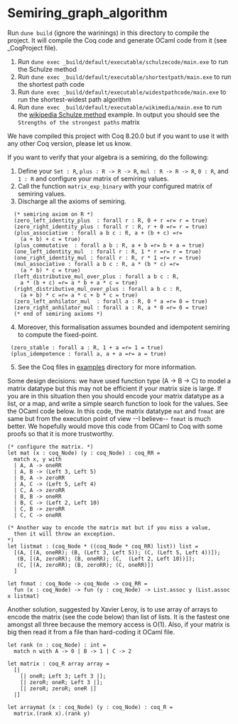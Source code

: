 # Semiring_graph_algorithm
Run `dune build` (ignore the warinings) in this directory to compile the project. It will compile the Coq code and 
generate OCaml code from it (see _CoqProject file). 
1. Run `dune exec _build/default/executable/schulzecode/main.exe` to run the Schulze method 
2. Run `dune exec _build/default/executable/shortestpath/main.exe` to run the shortest path code 
3. Run `dune exec _build/default/executable/widestpathcode/main.exe` to run the shortest-widest path algorithm
4. Run `dune exec _build/default/executable/wikimedia/main.exe` to run the [wikipedia Schulze method](https://en.wikipedia.org/wiki/Schulze_method) example. In output you should see the `Strengths of the strongest paths` matrix 
    
We have compiled this project with Coq 8.20.0 but if you want to use it with any other Coq version, please let us know. 


If you want to verify that your algebra is a semiring, do the following:
1. Define your `Set : R`, `plus : R -> R -> R`, `mul : R -> R -> R`, `0 : R`, and `1 : R` and configure your matrix of semiring values.
2. Call the function `matrix_exp_binary` with your configured matrix of semiring values.
3. Discharge all the axioms of semiring.
  ```
    (* semiring axiom on R *)
    (zero_left_identity_plus  : forall r : R, 0 + r =r= r = true)
    (zero_right_identity_plus : forall r : R, r + 0 =r= r = true)
    (plus_associative : forall a b c : R, a + (b + c) =r= 
      (a + b) + c = true)
    (plus_commutative  : forall a b : R, a + b =r= b + a = true)
    (one_left_identity_mul  : forall r : R, 1 * r =r= r = true)
    (one_right_identity_mul : forall r : R, r * 1 =r= r = true)
    (mul_associative : forall a b c : R, a * (b * c) =r= 
      (a * b) * c = true)
    (left_distributive_mul_over_plus : forall a b c : R, 
      a * (b + c) =r= a * b + a * c = true)
    (right_distributive_mul_over_plus : forall a b c : R, 
      (a + b) * c =r= a * c + b * c = true)
    (zero_left_anhilator_mul  : forall a : R, 0 * a =r= 0 = true)
    (zero_right_anhilator_mul : forall a : R, a * 0 =r= 0 = true)
    (* end of semiring axioms *)

  ```
4. Moreover, this formalisation assumes bounded and idempotent semiring to compute the fixed-point.
  ```
   (zero_stable : forall a : R, 1 + a =r= 1 = true) 
   (plus_idempotence : forall a, a + a =r= a = true)
  ``` 
5. See the Coq files in [examples](./examples/) directory for more information.


Some design decisions: we have used function type (A -> B -> C) to model a matrix datatype but this may not be efficient if your matrix size is large. 
If you are in this situation then you should encode your matrix datatype as a list, or a map, and write a simple search function to look for the values. 
See the OCaml code below. In this code, the matrix datatype `mat` and `fnmat` are same but from the execution point of view --I believe-- 
`fnmat` is much better. We hopefully would move this code from OCaml to Coq with some proofs so that it is more trustworthy. 

```
(* configure the matrix. *)
let mat (x : coq_Node) (y : coq_Node) : coq_RR = 
  match x, y with
  | A, A -> oneRR
  | A, B -> (Left 3, Left 5) 
  | B, A -> zeroRR 
  | A, C -> (Left 5, Left 4)
  | C, A -> zeroRR 
  | B, B -> oneRR
  | B, C -> (Left 2, Left 10) 
  | C, B -> zeroRR 
  | C, C -> oneRR  

(* Another way to encode the matrix mat but if you miss a value, 
  then it will throw an exception. 
*)
let listmat : (coq_Node * ((coq_Node * coq_RR) list)) list =
  [(A, [(A, oneRR); (B, (Left 3, Left 5)); (C, (Left 5, Left 4))]);
   (B, [(A, zeroRR); (B, oneRR); (C,  (Left 2, Left 10))]);
   (C, [(A, zeroRR); (B, zeroRR); (C, oneRR)])
  ]

let fnmat : coq_Node -> coq_Node -> coq_RR = 
  fun (x : coq_Node) -> fun (y : coq_Node) -> List.assoc y (List.assoc x listmat)  
```

Another solution, suggested by Xavier Leroy, is to use array of arrays 
to encode the matrix (see the code below) than list of lists.  It is the fastest one amongst 
all three because the memory access is O(1). Also, if your matrix is big then read it from a file 
than hard-coding it OCaml file. 

```
let rank (n : coq_Node) : int =
  match n with A -> 0 | B -> 1 | C -> 2 

let matrix : coq_R array array = 
  [|
    [| oneR; Left 3; Left 3 |];
    [| zeroR; oneR; Left 3 |];
    [| zeroR; zeroR; oneR |]
  |]

let arraymat (x : coq_Node) (y : coq_Node) : coq_R = 
  matrix.(rank x).(rank y)

```

